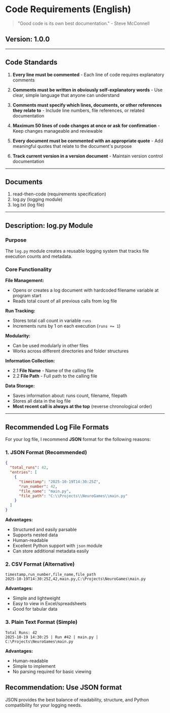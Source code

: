# Code Requirements (English)

> "Good code is its own best documentation." - Steve McConnell

## Version: 1.0.0

---

## Code Standards
1. **Every line must be commented** - Each line of code requires explanatory comments

2. **Comments must be written in obviously self-explanatory words** - Use clear, simple language that anyone can understand

3. **Comments must specify which lines, documents, or other references they relate to** - Include line numbers, file references, or related documentation

4. **Maximum 50 lines of code changes at once or ask for confirmation** - Keep changes manageable and reviewable

5. **Every document must be commented with an appropriate quote** - Add meaningful quotes that relate to the document's purpose

6. **Track current version in a version document** - Maintain version control documentation

---

## Documents
1. read-then-code (requirements specification)
2. log.py (logging module)
3. log.txt (log file)

---

## Description: log.py Module

### Purpose
The `log.py` module creates a reusable logging system that tracks file execution counts and metadata.

### Core Functionality

**File Management:**
- Opens or creates a log document with hardcoded filename variable at program start
- Reads total count of all previous calls from log file

**Run Tracking:**
- Stores total call count in variable `runs`
- Increments runs by 1 on each execution (`runs += 1`)

**Modularity:**
- Can be used modularly in other files
- Works across different directories and folder structures

**Information Collection:**
- 2.1 **File Name** - Name of the calling file
- 2.2 **File Path** - Full path to the calling file

**Data Storage:**
- Saves information about: runs count, filename, filepath
- Stores all data in the log file
- **Most recent call is always at the top** (reverse chronological order)

---

## Recommended Log File Formats

For your log file, I recommend **JSON** format for the following reasons:

### 1. **JSON Format** (Recommended)
```json
{
  "total_runs": 42,
  "entries": [
    {
      "timestamp": "2025-10-19T14:30:25Z",
      "run_number": 42,
      "file_name": "main.py",
      "file_path": "C:\\Projects\\NeuroGames\\main.py"
    }
  ]
}
```

**Advantages:**
- Structured and easily parsable
- Supports nested data
- Human-readable
- Excellent Python support with `json` module
- Can store additional metadata easily

### 2. **CSV Format** (Alternative)
```csv
timestamp,run_number,file_name,file_path
2025-10-19T14:30:25Z,42,main.py,C:\Projects\NeuroGames\main.py
```

**Advantages:**
- Simple and lightweight
- Easy to view in Excel/spreadsheets
- Good for tabular data

### 3. **Plain Text Format** (Simple)
```
Total Runs: 42
2025-10-19 14:30:25 | Run #42 | main.py | C:\Projects\NeuroGames\main.py
```

**Advantages:**
- Human-readable
- Simple to implement
- No parsing required for basic viewing

## Recommendation: Use **JSON** format
JSON provides the best balance of readability, structure, and Python compatibility for your logging needs.